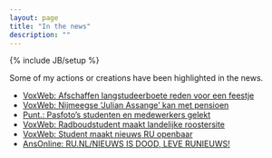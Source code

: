 ```yaml
---
layout: page
title: "In the news"
description: ""
---
```

{% include JB/setup %}

Some of my actions or creations have been highlighted in the news.

* [VoxWeb: Afschaffen langstudeerboete reden voor een feestje](http://www.voxweb.nl/langstudeerboete-afgeschaft-ik-heb-het-gevierd-met-een-biertje/)
* [VoxWeb: Nijmeegse ‘Julian Assange’ kan met pensioen](http://www.voxweb.nl/nijmeegse-julian-assange-is-werkloos/)
* [Punt.: Pasfoto’s studenten en medewerkers gelekt](http://punt.avans.nl/archief/?a=13214)
* [VoxWeb: Radboudstudent maakt landelijke roostersite](http://www.voxweb.nl/radboudstudent-maakt-landelijke-roostersite/)
* [VoxWeb: Student maakt nieuws RU openbaar](http://www.voxweb.nl/student-maakt-nieuws-ru-openbaar/)
* [AnsOnline: RU.NL/NIEUWS IS DOOD, LEVE RUNIEUWS!](http://www.ans-online.nl/blog/ru-nlnieuws-is-dood-leve-runieuws)
